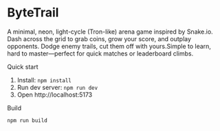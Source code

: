 # ByteTrail

A minimal, neon, light-cycle (Tron-like) arena game inspired by Snake.io. Dash across the grid to grab coins, grow your score, and outplay opponents. Dodge enemy trails, cut them off with yours.Simple to learn, hard to master—perfect for quick matches or leaderboard climbs.

Quick start

1. Install: `npm install`
2. Run dev server: `npm run dev`
3. Open http://localhost:5173

Build

`npm run build`
